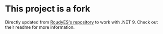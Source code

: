 # This project is a fork
Directly updated from [RoudyES's repository](https://github.com/RoudyES/Darknet-Yolov4-EmguCV) to work with .NET 9. Check out their readme for more information.
